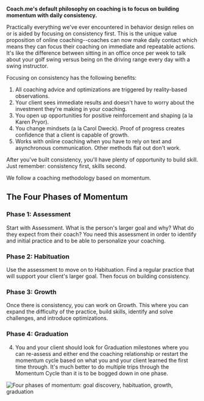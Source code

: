 **Coach.me's default philosophy on coaching is to focus on building momentum with daily consistency.**

Practically everything we've ever encountered in behavior design relies on or is aided by focusing on consistency first. This is the unique value proposition of online coaching--coaches can now make daily contact which means they can focus their coaching on immediate and repeatable actions. It's like the difference between sitting in an office once per week to talk about your golf swing versus being on the driving range every day with a swing instructor.

Focusing on consistency has the following benefits:

1. All coaching advice and optimizations are triggered by reality-based observations.
2. Your client sees immediate results and doesn't have to worry about the investment they're making in your coaching.
3. You open up opportunities for positive reinforcement and shaping (a la Karen Pryor).
4. You change mindsets (a la Carol Dweck). Proof of progress creates confidence that a client is capable of growth.
5. Works with online coaching when you have to rely on text and asynchronous communication. Other methods flat out don't work.

After you've built consistency, you'll have plenty of opportunity to build skill. Just remember: consistency first, skills second.

We follow a coaching methodology based on momentum.

## The Four Phases of Momentum

### Phase 1: Assessment
Start with Assessment. What is the person's larger goal and why? What do they expect from their coach? You need this assessment in order to identify and initial practice and to be able to personalize your coaching. 

### Phase 2: Habituation
Use the assessment to move on to Habituation. Find a regular practice that will support your client's larger goal. Then focus on building consistency. 

### Phase 3: Growth
Once there is consistency, you can work on Growth. This where you can expand the difficulty of the practice, build skills, identify and solve challenges, and introduce optimizations.

### Phase 4: Graduation
4. You and your client should look for Graduation milestones where you can re-assess and either end the coaching relationship or restart the momentum cycle based on what you and your client learned the first time through. It's much better to do multiple trips through the Momentum Cycle than it is to be bogged down in one phase.

![Four phases of momentum: goal discovery, habituation, growth, graduation](http://d33v4339jhl8k0.cloudfront.net/docs/assets/543d8c07e4b008d4ba040909/images/555a6092e4b01a224b424cc4/file-ZvpVjBEA0e.jpg)
